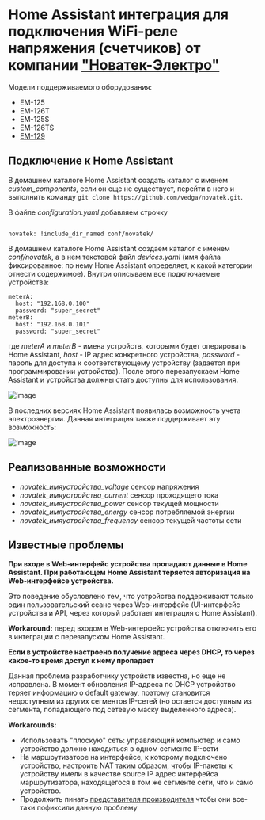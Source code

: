 # Home Assistant интеграция для подключения WiFi-реле напряжения (счетчиков) от компании ["Новатек-Электро"](https://novatek-electro.com/ru/)
Модели поддерживаемого оборудования:
* EM-125
* EM-126T
* EM-125S
* EM-126TS
* [EM-129](https://novatek-electro.ru/catalog/ustroystva-s-wi-fi-upravleniem/wi-fi-schetchik-elektroenergii-s-funktsiey-zashchity-i-upravleniya-em-129/)

## Подключение к Home Assistant
В домашнем каталоге Home Assistant создать каталог с именем *custom_components*, если он еще не существует, перейти в него и выполнить команду `git clone https://github.com/vedga/novatek.git`.

В файле *configuration.yaml* добавляем строчку
```

novatek: !include_dir_named conf/novatek/

```
В домашнем каталоге Home Assistant создаем каталог с именем *conf/novatek*, а в нем текстовой файл *devices.yaml* (имя файла фиксированное: по нему Home Assistant определяет, к какой категории отнести содержимое). Внутри описываем все подключаемые устройства:
```
meterA:
  host: "192.168.0.100"
  password: "super_secret"
meterB:
  host: "192.168.0.101"
  password: "super_secret"
```
где *meterA* и *meterB* - имена устройств, которыми будет оперировать Home Assistant, *host* - IP адрес конкретного устройства, *password* - пароль для доступа к соответствующему устройству (задается при программировании устройства).
После этого перезапускаем Home Assistant и устройства должны стать доступны для использования.

![image](https://user-images.githubusercontent.com/15801596/138332306-8cda4557-03ff-4aff-ba88-699adfd89714.png)

В последних версиях Home Assistant появилась возможность учета электроэнергии. Данная интеграция также поддерживает эту возможность:

![image](https://user-images.githubusercontent.com/15801596/138332392-ee9f83f7-ca31-49db-9471-3732ff2911f0.png)

## Реализованные возможности
* *novatek_имяустройства_voltage* сенсор напряжения
* *novatek_имяустройства_current* сенсор проходящего тока
* *novatek_имяустройства_power* сенсор текущей мощности
* *novatek_имяустройства_energy* сенсор потребляемой энергии
* *novatek_имяустройства_frequency* сенсор текущей частоты сети

## Известные проблемы
**При входе в Web-интерфейс устройства пропадают данные в Home Assistant. При работающем Home Assistant теряется авторизация на Web-интерфейсе устройства.**

Это поведение обусловлено тем, что устройства поддерживают только один пользовательский сеанс через Web-интерфейс (UI-интерфейс устройства и API, через который работает интеграция с Home Assistant).

**Workaround:** перед входом в Web-интерфейс устройства отключить его в интеграции с перезапуском Home Assistant.

**Если в устройстве настроено получение адреса через DHCP, то через какое-то время доступ к нему пропадает**

Данная проблема разработчику устройств известна, но еще не исправлена. В момент обновления IP-адреса по DHCP устройство теряет информацию о default gateway, поэтому становится недоступным из других сегментов IP-сетей (но остается доступным из сегмента, попадающего под сетевую маску выделенного адреса).

**Workarounds:**

* Использовать "плоскую" сеть: управляющий компьютер и само устройство должно находиться в одном сегменте IP-сети
* На маршрутизаторе на интерфейсе, к которому подключено устройство, настроить NAT таким образом, чтобы IP-пакеты к устройству имели в качестве source IP адрес интерфейса маршрутизатора, находящегося в том же сегменте сети, что и само устройство.
* Продолжить пинать [представителя производителя](https://mysku.ru/profile/Broomber) чтобы они все-таки пофиксили данную проблему

